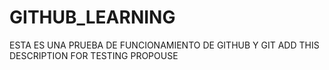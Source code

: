 # GITHUB_LEARNING
ESTA ES UNA PRUEBA DE FUNCIONAMIENTO DE GITHUB Y GIT
ADD THIS DESCRIPTION FOR TESTING PROPOUSE
